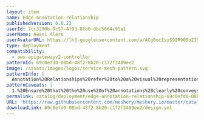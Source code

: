 ```yaml
---
layout: item
name: Edge-Annotation-relationship
publishedVersion: 0.0.23
userId: 7cc3290b-9c57-4f93-8fb0-dbc5664c95a1
userName: Awani Alero
userAvatarURL: https://lh3.googleusercontent.com/a/ACg8ocIsyS9IR90Bo2I56iqRPlYulzglXOKhqczvYvf31sttxczvwuTX=s96-c
type: deployment
compatibility:
  - aws-apigatewayv2-controller
patternId: 69c0efd0-08bd-48f2-8b20-c172f3489ee2
image: /assets/images/logos/service-mesh-pattern.svg
patternInfo: |
  Annotation%20Relationships%20refer%20to%20a%20visual%20representation%20used%20to%20indicate%20a%20relationship%20between%20two%20components%20without%20assigning%20any%20semantic%20meaning%20to%20that%20relationship.%20In%20this%20context%2C%20the%20relationship%20is%20depicted%20simply%20using%20an%20arrow%20to%20connect%20the%20components%2C%20signifying%20that%20they%20are%20related%20in%20some%20way%2C%20but%20not%20specifying%20the%20nature%20or%20significance%20of%20that%20relationship.
patternCaveats: |
  1.%20Ensure%20that%20the%20use%20of%20annotations%20clearly%20conveys%20the%20intended%20relationships%20between%20components.%20While%20annotations%20don%E2%80%99t%20have%20semantic%20meaning%2C%20their%20placement%20and%20direction%20should%20help%20viewers%20understand%20the%20context%20of%20the%20connection.%0A%0A2.%20Consider%20providing%20accompanying%20documentation%20or%20a%20legend%20that%20explains%20the%20purpose%20of%20the%20annotations.%20This%20helps%20viewers%20understand%20why%20certain%20components%20are%20annotated%20and%20what%20the%20relationships%20represent%2C%20even%20if%20they%20lack%20specific%20semantics.
permalink: catalog/deployment/edge-annotation-relationship-69c0efd0-08bd-48f2-8b20-c172f3489ee2.html
URL: 'https://raw.githubusercontent.com/meshery/meshery.io/master/catalog/69c0efd0-08bd-48f2-8b20-c172f3489ee2/0.0.23/design.yml'
downloadLink: 69c0efd0-08bd-48f2-8b20-c172f3489ee2/design.yml
---
```

